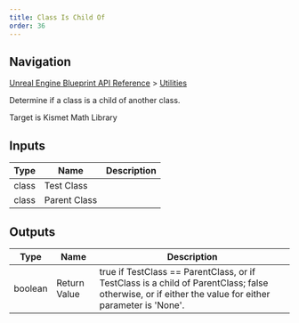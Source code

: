 ```yaml
---
title: Class Is Child Of
order: 36
---
```

## Navigation

[Unreal Engine Blueprint API Reference](https://dev.epicgames.com/documentation/en-us/unreal-engine/BlueprintAPI) > [Utilities](https://dev.epicgames.com/documentation/en-us/unreal-engine/BlueprintAPI/Utilities)

Determine if a class is a child of another class.

Target is Kismet Math Library

## Inputs

| Type | Name | Description |
| --- | --- | --- |
| class | Test Class |  |
| class | Parent Class |  |

## Outputs

| Type | Name | Description |
| --- | --- | --- |
| boolean | Return Value | true if TestClass == ParentClass, or if TestClass is a child of ParentClass; false otherwise, or if either the value for either parameter is 'None'. |
